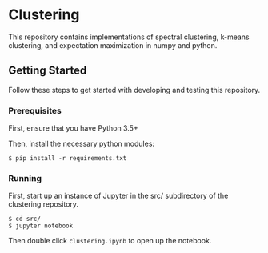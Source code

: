 # Clustering
This repository contains implementations of spectral clustering, k-means clustering, and expectation maximization in numpy and python.

## Getting Started
Follow these steps to get started with developing and testing this repository.

### Prerequisites
First, ensure that you have Python 3.5+

Then, install the necessary python modules:
```
$ pip install -r requirements.txt
```

### Running 
First, start up an instance of Jupyter in the src/ subdirectory of the clustering repository.
```
$ cd src/
$ jupyter notebook
```

Then double click `clustering.ipynb` to open up the notebook.

